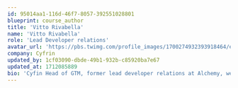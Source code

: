 ```yaml
---
id: 95014aa1-116d-46f7-8057-392551028801
blueprint: course_author
title: 'Vitto Rivabella'
name: 'Vitto Rivabella'
role: 'Lead Developer relations'
avatar_url: 'https://pbs.twimg.com/profile_images/1700274932393918464/e8v4skIC_400x400.png'
company: Cyfrin
updated_by: 1cf03090-dbde-49b1-932b-c85920ba7e67
updated_at: 1712085889
bio: 'Cyfin Head of GTM, former lead developer relations at Alchemy, web3 engineer and educator.'
---
```

